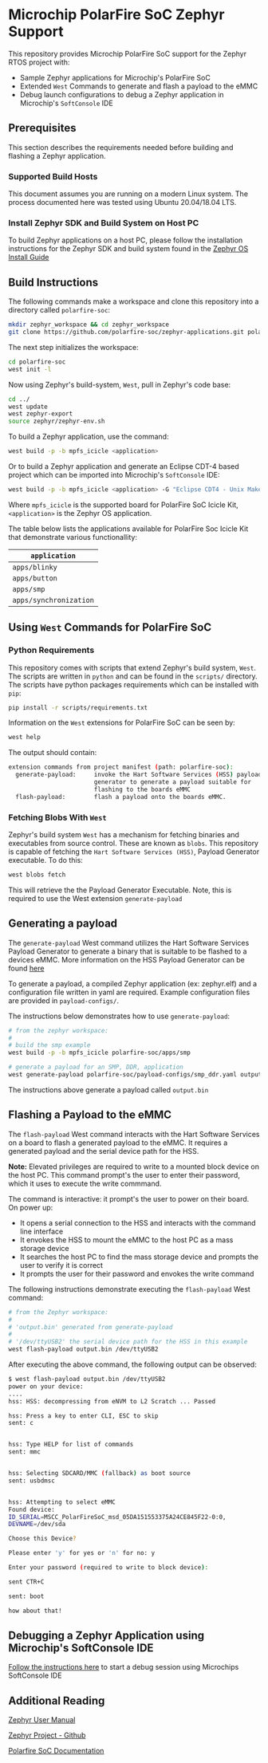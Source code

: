 # Microchip PolarFire SoC Zephyr Support

This repository provides Microchip PolarFire SoC support for the Zephyr RTOS project with:

- Sample Zephyr applications for Microchip's PolarFire SoC
- Extended `West` Commands to generate and flash a payload to the eMMC
- Debug launch configurations to debug a Zephyr application in Microchip's `SoftConsole` IDE

## Prerequisites

This section describes the requirements needed before building and flashing
a Zephyr application.

### Supported Build Hosts

This document assumes you are running on a modern Linux system. The process documented here was tested using Ubuntu 20.04/18.04 LTS.

### Install Zephyr SDK and Build System on Host PC

To build Zephyr applications on a host PC, please follow the installation instructions for the Zephyr SDK and build system found in the [Zephyr OS Install Guide](https://docs.zephyrproject.org/latest/getting_started/index.html)

## Build Instructions

The following commands make a workspace and clone this repository into a directory called `polarfire-soc`:

```bash
mkdir zephyr_workspace && cd zephyr_workspace
git clone https://github.com/polarfire-soc/zephyr-applications.git polarfire-soc
```

The next step initializes the workspace:

```bash
cd polarfire-soc
west init -l
```

Now using Zephyr's build-system, `West`, pull in Zephyr's code base:

```bash
cd ../
west update
west zephyr-export
source zephyr/zephyr-env.sh
```

To build a Zephyr application, use the command:

```bash
west build -p -b mpfs_icicle <application>
```

Or to build a Zephyr application and generate an Eclipse CDT-4 based project
which can be imported into Microchip's `SoftConsole` IDE:

```bash
west build -p -b mpfs_icicle <application> -G "Eclipse CDT4 - Unix Makefiles"
```

Where `mpfs_icicle` is the supported board for PolarFire SoC Icicle Kit, `<application>` is the Zephyr OS application.

The table below lists the applications available for PolarFire Soc Icicle Kit that demonstrate various functionallity:

| `application` |
| --- |
| `apps/blinky` |
| `apps/button` |
| `apps/smp` |
| `apps/synchronization` |

## Using `West` Commands for PolarFire SoC

### Python Requirements

This repository comes with scripts that extend Zephyr's build system,
`West`. The scripts are written in `python` and can be found in the `scripts/` directory.
The scripts have python packages requirements which can be installed with `pip`:

```bash
pip install -r scripts/requirements.txt
```

Information on the `West` extensions for PolarFire SoC can be seen by:

```bash
west help
```

The output should contain:

```bash
extension commands from project manifest (path: polarfire-soc):
  generate-payload:     invoke the Hart Software Services (HSS) payload
                        generator to generate a payload suitable for
                        flashing to the boards eMMC
  flash-payload:        flash a payload onto the boards eMMC.
```

### Fetching Blobs With `West`

Zephyr's build system `West` has a mechanism for fetching binaries and executables from source control. These are known as `blobs`. This repository is capable of fetching the `Hart Software Services (HSS)`, Payload Generator executable. To do this:

```bash
west blobs fetch
```

This will retrieve the the Payload Generator Executable. Note, this is required to use the West extension `generate-payload`

## Generating a payload

The `generate-payload` West command utilizes the Hart Software Services Payload Generator to generate a binary that is suitable to be flashed to a devices eMMC. More information on the HSS Payload Generator can be found [here](https://github.com/polarfire-soc/hart-software-services/blob/master/tools/hss-payload-generator/README.md)

To generate a payload, a compiled Zephyr application (ex: zephyr.elf) and a configuration file written in yaml are required. Example configuration files are provided in `payload-configs/`.

The instructions below demonstrates how to use `generate-payload`:

```bash
# from the zephyr workspace:
#
# build the smp example
west build -p -b mpfs_icicle polarfire-soc/apps/smp

# generate a payload for an SMP, DDR, application
west generate-payload polarfire-soc/payload-configs/smp_ddr.yaml output.bin
```

The instructions above generate a payload called `output.bin`

## Flashing a Payload to the eMMC

The `flash-payload` West command interacts with the Hart Software Services on a board to flash a generated payload to the eMMC. It requires a generated payload and the serial device path for the HSS.

**Note:** Elevated privileges are required to write to a mounted block device on the host PC. This command prompt's the user to enter their password, which it uses to execute the write commmand.

The command is interactive: it prompt's the user to power on their board. On power up:

- It opens a serial connection to the HSS and interacts with the command line interface
- It envokes the HSS to mount the eMMC to the host PC as a mass storage device
- It searches the host PC to find the mass storage device and prompts the user to verify it is correct
- It prompts the user for their password and envokes the write command

The following instructions demonstrate executing the `flash-payload` West command:

```bash
# from the Zephyr workspace:
#
# 'output.bin' generated from generate-payload
#
# '/dev/ttyUSB2' the serial device path for the HSS in this example
west flash-payload output.bin /dev/ttyUSB2
```

After executing the above command, the following output can be observed:

```bash
$ west flash-payload output.bin /dev/ttyUSB2
power on your device:
....
hss: HSS: decompressing from eNVM to L2 Scratch ... Passed

hss: Press a key to enter CLI, ESC to skip
sent: c


hss: Type HELP for list of commands
sent: mmc


hss: Selecting SDCARD/MMC (fallback) as boot source
sent: usbdmsc


hss: Attempting to select eMMC
Found device:
ID_SERIAL=MSCC_PolarFireSoC_msd_05DA151553375A24CE845F22-0:0,
DEVNAME=/dev/sda

Choose this Device?

Please enter 'y' for yes or 'n' for no: y

Enter your password (required to write to block device):

sent CTR+C

sent: boot

how about that!
```

## Debugging a Zephyr Application using Microchip's SoftConsole IDE

[Follow the instructions here](softconsole-launch-configs/README.md) to start a debug session using Microchips SoftConsole IDE

## Additional Reading

[Zephyr User Manual](https://docs.zephyrproject.org/latest/)

[Zephyr Project - Github](https://github.com/zephyrproject-rtos/zephyr)

[Polarfire SoC Documentation](https://github.com/polarfire-soc/polarfire-soc-documentation)
